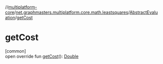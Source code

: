 //[multiplatform-core](../../../index.md)/[net.graphmasters.multiplatform.core.math.leastsquares](../index.md)/[AbstractEvaluation](index.md)/[getCost](get-cost.md)

# getCost

[common]\
open override fun [getCost](get-cost.md)(): [Double](https://kotlinlang.org/api/latest/jvm/stdlib/kotlin/-double/index.html)
